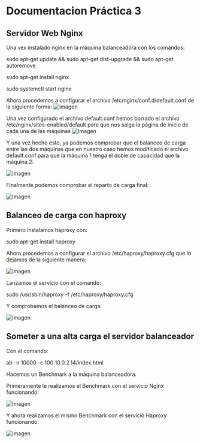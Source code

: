 # Documentacion Práctica 3 #

## Servidor Web Nginx
Una vex instalado nginx en la máquina balanceadora con los comandos:

sudo apt-get update && sudo apt-get dist-upgrade && sudo apt-get
autoremove

sudo apt-get install nginx

sudo systemctl start nginx

Ahora procedemos a configurar el archivo /etc/nginx/conf.d/default.conf de la siguiente forma:
![imagen](https://github.com/AntonioJA/SWAP1617/blob/master/Pr%C3%A1ctica3/ConfiguracionNginx.png)

Una vez configurado el archivo default.conf hemos borrado el archivo /etc/nginx/sites-enabled/default para que nos salga la página de inicio de cada una de las máquinas
![imagen](https://github.com/AntonioJA/SWAP1617/blob/master/Pr%C3%A1ctica3/RmDefault.png)

Y una vez hecho esto, ya podemos comprobar que el balanceo de carga entre las dos máquinas que en nuestro caso hemos modificado el archivo default.conf para que la máquina 1 tenga el doble de capacidad que la máquina 2:

![imagen](https://github.com/AntonioJA/SWAP1617/blob/master/Pr%C3%A1ctica3/ConfiguracionDefaultFinal.png)

Finalmente podemos comprobar el reparto de carga final:

![imagen](https://github.com/AntonioJA/SWAP1617/blob/master/Pr%C3%A1ctica3/FuncionaminetoFinal.png)

## Balanceo de carga con haproxy

Primero instalamos haproxy con:

sudo apt-get install haproxy

Ahora procedemos a configurar el archivo /etc/haproxy/haproxy.cfg que lo dejamos de la siguiente manera:

![imagen](https://github.com/AntonioJA/SWAP1617/blob/master/Pr%C3%A1ctica3/ConfiguracionHaproxy.png)


Lanzamos el servicio con el comando:

sudo /usr/sbin/haproxy -f /etc/haproxy/haproxy.cfg

Y comprobamos el balanceo de carga:

![imagen](https://github.com/AntonioJA/SWAP1617/blob/master/Pr%C3%A1ctica3/RepartoHaproxy.png)

## Someter a una alta carga el servidor balanceador

Con el comando:

ab -n 10000 -c 100 10.0.2.14/index.html

Hacemos un Benchmark a la máquina balanceadora.

Primeramente le realizamos el Benchmark con el servicio Nginx funcionando:

![imagen](https://github.com/AntonioJA/SWAP1617/blob/master/Pr%C3%A1ctica3/ApacheBenchmarktNginx.png)

Y ahora realizamos el mismo Benchmark con el servicio Haproxy funcionando:

![imagen](https://github.com/AntonioJA/SWAP1617/blob/master/Pr%C3%A1ctica3/ApacheBenchmarkHaproxy.png)
